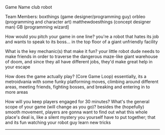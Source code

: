 Game Name
club robot

Team Members:
boxthings (game designer/programming guy) orbleo (programming and character art) matthewdoesthings (concept designer man) GB (programming wizard]

How would you pitch your game in one line?
you're a robot that hates its job and wants to speak to its boss... in the top floor of a giant unfriendly facility

What is the key mechanic(s) that make it fun?
your little robot dude needs to make friends in order to traverse the dangerous maze-like giant warehouse of doom, and since they all have different jobs, they'd make great help in your escape

How does the game actually play? (Core Game Loop)
essentially, its a metroidvania with some funky platforming moves, climbing around different areas, meeting friends, fighting bosses, and breaking and entering in to more areas

How will you keep players engaged for 30 minutes? What's the general scope of your game (will change as you go)?
besides the (hopefully) smooth movement, players are gonna want to find out what this whole place's deal is, like a silent mystery you yourself have to put together; that and its fun watching your robot guy learn new tricks

---
